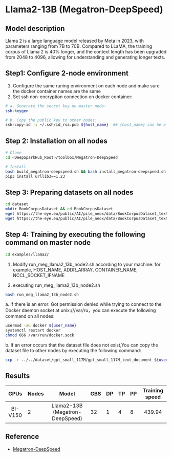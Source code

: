# Llama2-13B (Megatron-DeepSpeed)

## Model description

Llama 2 is a large language model released by Meta in 2023, with parameters ranging from 7B to 70B. Compared to LLaMA, the training corpus of Llama 2 is 40% longer, and the context length has been upgraded from 2048 to 4096, allowing for understanding and generating longer texts.

## Step1: Configure 2-node environment

1. Configure the same runing environment on each node and make sure the docker container names are the same
2. Set ssh non-encryption connection on docker container:

```bash
# a. Generate the secret key on master node:
ssh-keygen

# b. Copy the public key to other nodes:
ssh-copy-id -i ~/.ssh/id_rsa.pub ${host_name}  ## {host_name} can be a specified Ip address or domain name
```

## Step 2: Installation on all nodes

```bash
# Clone
cd <DeepSparkHub_Root>/toolbox/Megatron-DeepSpeed

# Install
bash build_megatron-deepspeed.sh && bash install_megatron-deepspeed.sh
pip3 install urllib3==1.23
```

## Step 3: Preparing datasets on all nodes

```bash
cd dataset
mkdir BookCorpusDataset && cd BookCorpusDataset
wget https://the-eye.eu/public/AI/pile_neox/data/BookCorpusDataset_text_document.bin
wget https://the-eye.eu/public/AI/pile_neox/data/BookCorpusDataset_text_document.idx
```

## Step 4: Training by executing the following command on master node

```bash
cd examples/llama2/
```

1. Modify run_meg_llama2_13b_node2.sh according to your machine: for example, HOST_NAME, ADDR_ARRAY, CONTAINER_NAME, NCCL_SOCKET_IFNAME

2. executing run_meg_llama2_13b_node2.sh

```bash
bash run_meg_llama2_13b_node2.sh
```

a. If there is an error: Got permission denied while trying to connect to the Docker daemon socket at unix:///var/ru，you can execute the following command on all nodes:

```bash
usermod -aG docker ${user_name} 
systemctl restart docker
chmod 666 /var/run/docker.sock

```

b. If an error occurs that the dataset file does not exist,You can copy the dataset file to other nodes by executing the following command:

```bash
scp -r ../../dataset/gpt_small_117M/gpt_small_117M_text_document ${user_name}@${host_name}:path/to/megatron-deepspeed/dataset/gpt_small_117M/gpt_small_117M_text_document
```

## Results

|  GPUs   | Nodes |              Model              | GBS | DP  | TP  | PP  | Training speed |
| :-----: | ----- | :-----------------------------: | --- | --- | --- | --- | :------------: |
| BI-V150 | 2     | Llama2-13B (Megatron-DeepSpeed) | 32  | 1   | 4   | 8   |     439.94     |

## Reference

- [Megatron-DeepSpeed](https://github.com/microsoft/Megatron-DeepSpeed)
